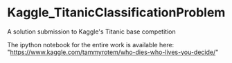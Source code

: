 # Kaggle_TitanicClassificationProblem
A solution submission to Kaggle's Titanic base competition

The ipython notebook for the entire work is available here: "https://www.kaggle.com/tammyrotem/who-dies-who-lives-you-decide/"
